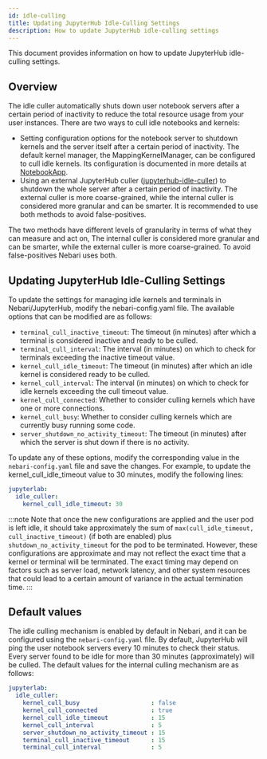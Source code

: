 ```yaml
---
id: idle-culling
title: Updating JupyterHub Idle-Culling Settings
description: How to update JupyterHub idle-culling settings
---
```


This document provides information on how to update JupyterHub idle-culling settings.

## Overview

The idle culler automatically shuts down user notebook servers after a certain period of inactivity to reduce the total resource usage from your user instances. There are two ways to cull idle notebooks and kernels:

- Setting configuration options for the notebook server to shutdown kernels and the server itself after a certain period of inactivity.
  The default kernel manager, the MappingKernelManager, can be configured to cull idle kernels. Its configuration is documented in more details at [NotebookApp](https://jupyter-notebook.readthedocs.io/en/stable/config.html#options).
- Using an external JupyterHub culler ([jupyterhub-idle-culler](https://github.com/jupyterhub/jupyterhub-idle-culler)) to shutdown the whole server after a certain period of inactivity.
  The external culler is more coarse-grained, while the internal culler is considered more granular and can be smarter. It is recommended to use both methods to avoid false-positives.

The two methods have different levels of granularity in terms of what they can measure and act on, The internal culler is considered more granular and can be smarter, while the external culler is more coarse-grained. To avoid false-positives Nebari uses both.

## Updating JupyterHub Idle-Culling Settings

To update the settings for managing idle kernels and terminals in Nebari/JupyterHub, modify the nebari-config.yaml file. The available options that can be modified are as follows:

- `terminal_cull_inactive_timeout`: The timeout (in minutes) after which a terminal is considered inactive and ready to be culled.
- `terminal_cull_interval`: The interval (in minutes) on which to check for terminals exceeding the inactive timeout value.
- `kernel_cull_idle_timeout`: The timeout (in minutes) after which an idle kernel is considered ready to be culled.
- `kernel_cull_interval`: The interval (in minutes) on which to check for idle kernels exceeding the cull timeout value.
- `kernel_cull_connected`: Whether to consider culling kernels which have one or more connections.
- `kernel_cull_busy`: Whether to consider culling kernels which are currently busy running some code.
- `server_shutdown_no_activity_timeout`: The timeout (in minutes) after which the server is shut down if there is no activity.

To update any of these options, modify the corresponding value in the `nebari-config.yaml` file and save the changes. For example, to update the kernel_cull_idle_timeout value to 30 minutes, modify the following lines:

```yaml
jupyterlab:
  idle_culler:
    kernel_cull_idle_timeout: 30
```

:::note
Note that once the new configurations are applied and the user pod is left idle, it should take approximately the sum of `max(cull_idle_timeout, cull_inactive_timeout)` (if both are enabled) plus `shutdown_no_activity_timeout` for the pod to be terminated. However, these configurations are approximate and may not reflect the exact time that a kernel or terminal will be terminated. The exact timing may depend on factors such as server load, network latency, and other system resources that could lead to a certain amount of variance in the actual termination time.
:::

## Default values

The idle culling mechanism is enabled by default in Nebari, and it can be configured using the `nebari-config.yaml` file. By default, JupyterHub will ping the user notebook servers every 10 minutes to check their status. Every server found to be idle for more than 30 minutes (approximately) will be culled. The default values for the internal culling mechanism are as follows:

```yaml
jupyterlab:
  idle_culler:
    kernel_cull_busy                    : false
    kernel_cull_connected               : true
    kernel_cull_idle_timeout            : 15
    kernel_cull_interval                : 5
    server_shutdown_no_activity_timeout : 15
    terminal_cull_inactive_timeout      : 15
    terminal_cull_interval              : 5
```
